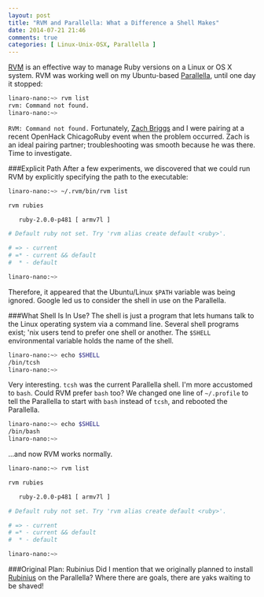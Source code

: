 ```yaml
---
layout: post
title: "RVM and Parallella: What a Difference a Shell Makes"
date: 2014-07-21 21:46
comments: true
categories: [ Linux-Unix-OSX, Parallella ]
---
```

[RVM](/blog/2013/05/16/upgrading-ruby-with-rvm/) is an effective way to manage Ruby versions on a Linux or OS X system. RVM was working well on my Ubuntu-based [Parallella](/blog/2014/07/07/parallella-quick-start-guide-with-gotchas/), until one day it stopped:

```bash
linaro-nano:~> rvm list
rvm: Command not found.
linaro-nano:~>

```
`RVM: Command not found.` Fortunately, [Zach Briggs](https://twitter.com/theotherzach) and I were pairing at a recent OpenHack ChicagoRuby event when the problem occurred. Zach is an ideal pairing partner; troubleshooting was smooth because he was there. Time to investigate.
<!--more-->
###Explicit Path
After a few experiments, we discovered that we could run RVM by explicitly specifying the path to the executable:

```bash
linaro-nano:~> ~/.rvm/bin/rvm list

rvm rubies

   ruby-2.0.0-p481 [ armv7l ]

# Default ruby not set. Try 'rvm alias create default <ruby>'.

# => - current
# =* - current && default
#  * - default

linaro-nano:~>

```

Therefore, it appeared that the Ubuntu/Linux `$PATH` variable was being ignored. Google led us to consider the shell in use on the Parallella.

###What Shell Is In Use?
The shell is just a program that lets humans talk to the Linux operating system via a command line. Several shell programs exist; 'nix users tend to prefer one shell or another. The `$SHELL` environmental variable holds the name of the shell.

```bash
linaro-nano:~> echo $SHELL
/bin/tcsh
linaro-nano:~>

```

Very interesting. `tcsh` was the current Parallella shell. I'm more accustomed to `bash`. Could RVM prefer `bash` too? We changed one line of `~/.profile` to tell the Parallella to start with `bash` instead of `tcsh`, and rebooted the Parallella.

```bash
linaro-nano:~> echo $SHELL
/bin/bash
linaro-nano:~>

```
...and now RVM works normally.


```bash
linaro-nano:~> rvm list

rvm rubies

   ruby-2.0.0-p481 [ armv7l ]

# Default ruby not set. Try 'rvm alias create default <ruby>'.

# => - current
# =* - current && default
#  * - default

linaro-nano:~>

```

###Original Plan: Rubinius
Did I mention that we originally planned to install [Rubinius](/blog/2014/02/06/installing-rubinius-using-rvm/) on the Parallella? Where there are goals, there are yaks waiting to be shaved!

